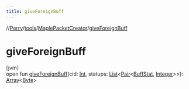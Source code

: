 ```yaml
---
title: giveForeignBuff
---
```

//[Perry](../../../index.html)/[tools](../index.html)/[MaplePacketCreator](index.html)/[giveForeignBuff](give-foreign-buff.html)



# giveForeignBuff



[jvm]\
open fun [giveForeignBuff](give-foreign-buff.html)(cid: [Int](https://kotlinlang.org/api/latest/jvm/stdlib/kotlin/-int/index.html), statups: [List](https://docs.oracle.com/javase/8/docs/api/java/util/List.html)<[Pair](https://kotlinlang.org/api/latest/jvm/stdlib/kotlin/-pair/index.html)<[BuffStat](../../client/-buff-stat/index.html), [Integer](https://docs.oracle.com/javase/8/docs/api/java/lang/Integer.html)>>): [Array](https://kotlinlang.org/api/latest/jvm/stdlib/kotlin/-array/index.html)<[Byte](https://kotlinlang.org/api/latest/jvm/stdlib/kotlin/-byte/index.html)>




